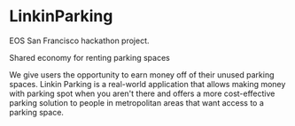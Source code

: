 # LinkinParking

EOS San Francisco hackathon project.

Shared economy for renting parking spaces

We give users the opportunity to earn money off of their unused parking spaces.
Linkin Parking is a real-world application that allows making money with parking spot when you aren't there and offers a more cost-effective parking solution to people in metropolitan areas that want access to a parking space.
